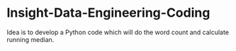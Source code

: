 # Insight-Data-Engineering-Coding
Idea is to develop a Python code which will do the word count and calculate running median.
